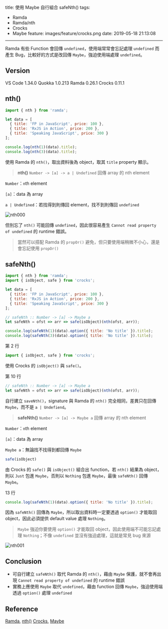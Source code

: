 title: 使用 Maybe 自行組合 safeNth()
tags:
  - Ramda
  - Ramda/nth
  - Crocks
  - Maybe
feature: images/feature/crocks.png
date: 2019-05-18 21:13:08
---
Ramda 有些 Function 會回傳 `undefined`，使用端常常會忘記處理 `undefined` 而產生 Bug，比較好的方式是改回傳 `Maybe`，強迫使用端處理 `undefined`。

<!-- more -->

## Version

VS Code 1.34.0
Quokka 1.0.213
Ramda 0.26.1
Crocks 0.11.1

## nth()

```javascript
import { nth } from 'ramda';

let data = [
  { title: 'FP in JavaScript', price: 100 },
  { title: 'RxJS in Action', price: 200 },
  { title: 'Speaking JavaScript', price: 300 }
];

console.log(nth(1)(data).title);
console.log(nth(3)(data).title);
```

使用 Ramda 的 `nth()`，取出資料後為 object，取其 `title` property 顯示。

> **nth()**
> `Number -> [a] -> a | Undefined`
> 回傳 array 的 nth element

`Number`：`n`th element

`[a]`：data 為 array

`a | Undefined`：若找得到則傳回 element，找不到則傳回 `undefined`

![nth000](/images/crocks/safenth/nth000.png)

但別忘了 `nth()` 可能回傳 `undefined`，因此很容易產生 `Cannot read property of undefined` 的 runtime 錯誤。

> 當然可以搭配 Ramda 的 `propOr()` 避免，但只要使用端稍微不小心，還是會忘記使用 `propOr()`

## safeNth()

```javascript
import { nth } from 'ramda';
import { isObject, safe } from 'crocks';

let data = [
  { title: 'FP in JavaScript', price: 100 },
  { title: 'RxJS in Action', price: 200 },
  { title: 'Speaking JavaScript', price: 300 }
];

// safeNth :: Number -> [a] -> Maybe a
let safeNth = ofst => arr => safe(isObject)(nth(ofst, arr));

console.log(safeNth(1)(data).option({ title: 'No title' }).title);
console.log(safeNth(3)(data).option({ title: 'No title' }).title);
```

第 2 行

```javascript
import { isObject, safe } from 'crocks';
```

使用 Crocks 的 `isObject()` 與 `safe()`。

第 10 行

```javascript
// safeNth :: Number -> [a] -> Maybe a
let safeNth = ofst => arr => safe(isObject)(nth(ofst, arr));
```

自行建立 `saveNth()`，signature 與 Ramda 的 `nth()` 完全相同，差異只在回傳 `Maybe`，而不是 `a | Undefiend`。

> **safeNth()**
> `Number -> [a] -> Maybe a`
> 回傳 array 的 nth element

`Number`：`n`th element

`[a]`：data 為 array

`Maybe a`：無論找不找得到都回傳 `Maybe`

```javascript
safe(isObject)
```

由 Crocks 的 `safe()` 與 `isObject()` 組合出 function，若 `nth()` 結果為 object，則以 `Just` 包進 `Maybe`，否則以 `Nothing` 包進 `Maybe`，最後 `safeNth()` 回傳 `Maybe`。

13 行

```javascript
console.log(safeNth(1)(data).option({ title: 'No title' }).title);
```

因為 `safeNth()` 回傳為 `Maybe`，所以取出資料時一定要透過 `option()` 才能取回 object，因此必須提供 default value 處理 `Nothing`。

> `Maybe` 強迫你要使用 `option()` 才能取回 object，因此使用端不可能忘記處理 `Nothing`；不像 `undefined` 並沒有強迫處理，這就是常見 bug 來源

![nth001](/images/crocks/safenth/nth001.png)

## Conclusion

* 可自行建立 `safeNth()` 取代 Ramda 的 `nth()`，藉由 `Maybe` 保護，就不會再出現  `Cannot read property of undefined` 的 runtime 錯誤
* 實務上應使用 `Maybe` 取代 `undefined`，藉由 function 回傳 `Maybe`，強迫使用端透過 `option()` 處理 `undefined`

## Reference

[Ramda](https://ramdajs.com), [nth()](https://ramdajs.com/docs/#nth)
[Crocks](https://evilsoft.github.io/crocks/), [Maybe](https://evilsoft.github.io/crocks/docs/crocks/Maybe.html)